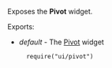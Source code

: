 Exposes the **Pivot** widget.

Exports:

- *default* - The [Pivot](/api-reference/10%20UI%20Widgets/dxPivot '/Documentation/ApiReference/UI_Widgets/dxPivot/') widget

        require("ui/pivot")
